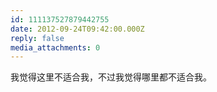 ```yaml
---
id: 111137527879442755
date: 2012-09-24T09:42:00.000Z
reply: false
media_attachments: 0
---
```


我觉得这里不适合我，不过我觉得哪里都不适合我。 ​​​​

